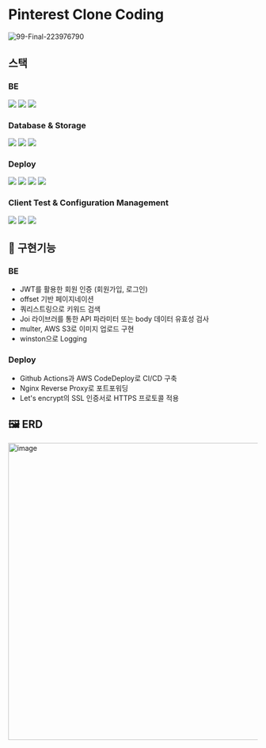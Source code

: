 # Pinterest Clone Coding

![99-Final-223976790](https://user-images.githubusercontent.com/35288895/224105005-33612ee7-a1cb-424f-b3a8-700e9506cd98.png)

## 스택
### BE
<img src="https://img.shields.io/badge/javascript-F7DF1E?style=for-the-badge&logo=javascript&logoColor=black"> <img src="https://img.shields.io/badge/node.js-339933?style=for-the-badge&logo=Node.js&logoColor=white"> <img src="https://img.shields.io/badge/express-000000?style=for-the-badge&logo=express&logoColor=white">
### Database & Storage
<img src="https://img.shields.io/badge/amazonrds-527FFF?style=for-the-badge&logo=amazonrds&logoColor=white"> <img src="https://img.shields.io/badge/mysql-4479A1?style=for-the-badge&logo=mysql&logoColor=white"> <img src="https://img.shields.io/badge/amazons3-569A31?style=for-the-badge&logo=amazons3&logoColor=white">

### Deploy
<img src="https://img.shields.io/badge/nginx-009639?style=for-the-badge&logo=nginx&logoColor=white"> <img src="https://img.shields.io/badge/amazonec2-FF9900?style=for-the-badge&logo=amazonec2&logoColor=white"> <img src="https://img.shields.io/badge/github%20actions-2088FF?style=for-the-badge&logo=githubactions&logoColor=white"> <img src="https://img.shields.io/badge/AWScodeDeploy-%23FF9900.svg?style=for-the-badge&logo=amazon-aws&logoColor=white">

### Client Test & Configuration Management
<img src="https://img.shields.io/badge/Postman-FF6C37?style=for-the-badge&logo=Postman&logoColor=white"> <img src="https://img.shields.io/badge/git-F05032.svg?style=for-the-badge&logo=git&logoColor=white"> <img src="https://img.shields.io/badge/github-181717?style=for-the-badge&logo=github&logoColor=white">
 

## 📌 구현기능
### BE
- JWT를 활용한 회원 인증 (회원가입, 로그인)
- offset 기반 페이지네이션
- 쿼리스트링으로 키워드 검색
- Joi 라이브러를 통한 API 파라미터 또는 body 데이터 유효성 검사
- multer, AWS S3로 이미지 업로드 구현
- winston으로 Logging
### Deploy
- Github Actions과 AWS CodeDeploy로 CI/CD 구축
- Nginx Reverse Proxy로 포트포워딩
- Let's encrypt의 SSL 인증서로 HTTPS 프로토콜 적용

## 🖼️ ERD
<img width="600" alt="image" src="https://user-images.githubusercontent.com/35288895/224118682-6731bfbe-f6a8-4a29-adbd-83fc03010d1e.png">
